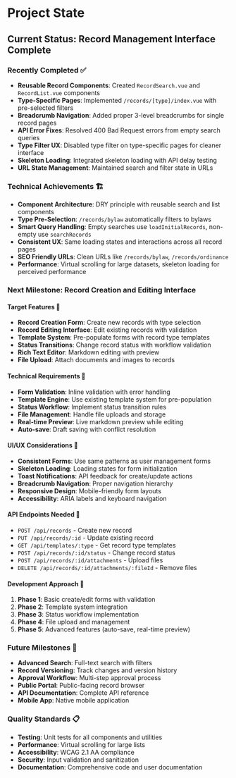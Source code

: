 # Project State

## Current Status: Record Management Interface Complete

### Recently Completed ✅

- **Reusable Record Components**: Created `RecordSearch.vue` and
  `RecordList.vue` components
- **Type-Specific Pages**: Implemented `/records/[type]/index.vue` with
  pre-selected filters
- **Breadcrumb Navigation**: Added proper 3-level breadcrumbs for single record
  pages
- **API Error Fixes**: Resolved 400 Bad Request errors from empty search queries
- **Type Filter UX**: Disabled type filter on type-specific pages for cleaner
  interface
- **Skeleton Loading**: Integrated skeleton loading with API delay testing
- **URL State Management**: Maintained search and filter state in URLs

### Technical Achievements 🏗️

- **Component Architecture**: DRY principle with reusable search and list
  components
- **Type Pre-Selection**: `/records/bylaw` automatically filters to bylaws
- **Smart Query Handling**: Empty searches use `loadInitialRecords`, non-empty
  use `searchRecords`
- **Consistent UX**: Same loading states and interactions across all record
  pages
- **SEO Friendly URLs**: Clean URLs like `/records/bylaw`, `/records/ordinance`
- **Performance**: Virtual scrolling for large datasets, skeleton loading for
  perceived performance

### Next Milestone: Record Creation and Editing Interface

#### Target Features 🎯

- **Record Creation Form**: Create new records with type selection
- **Record Editing Interface**: Edit existing records with validation
- **Template System**: Pre-populate forms with record type templates
- **Status Transitions**: Change record status with workflow validation
- **Rich Text Editor**: Markdown editing with preview
- **File Upload**: Attach documents and images to records

#### Technical Requirements 🔧

- **Form Validation**: Inline validation with error handling
- **Template Engine**: Use existing template system for pre-population
- **Status Workflow**: Implement status transition rules
- **File Management**: Handle file uploads and storage
- **Real-time Preview**: Live markdown preview while editing
- **Auto-save**: Draft saving with conflict resolution

#### UI/UX Considerations 🎨

- **Consistent Forms**: Use same patterns as user management forms
- **Skeleton Loading**: Loading states for form initialization
- **Toast Notifications**: API feedback for create/update actions
- **Breadcrumb Navigation**: Proper navigation hierarchy
- **Responsive Design**: Mobile-friendly form layouts
- **Accessibility**: ARIA labels and keyboard navigation

#### API Endpoints Needed 📡

- `POST /api/records` - Create new record
- `PUT /api/records/:id` - Update existing record
- `GET /api/templates/:type` - Get record type templates
- `POST /api/records/:id/status` - Change record status
- `POST /api/records/:id/attachments` - Upload files
- `DELETE /api/records/:id/attachments/:fileId` - Remove files

#### Development Approach 🚀

1. **Phase 1**: Basic create/edit forms with validation
2. **Phase 2**: Template system integration
3. **Phase 3**: Status workflow implementation
4. **Phase 4**: File upload and management
5. **Phase 5**: Advanced features (auto-save, real-time preview)

### Future Milestones 🔮

- **Advanced Search**: Full-text search with filters
- **Record Versioning**: Track changes and version history
- **Approval Workflow**: Multi-step approval process
- **Public Portal**: Public-facing record browser
- **API Documentation**: Complete API reference
- **Mobile App**: Native mobile application

### Quality Standards 📋

- **Testing**: Unit tests for all components and utilities
- **Performance**: Virtual scrolling for large lists
- **Accessibility**: WCAG 2.1 AA compliance
- **Security**: Input validation and sanitization
- **Documentation**: Comprehensive code and user documentation
